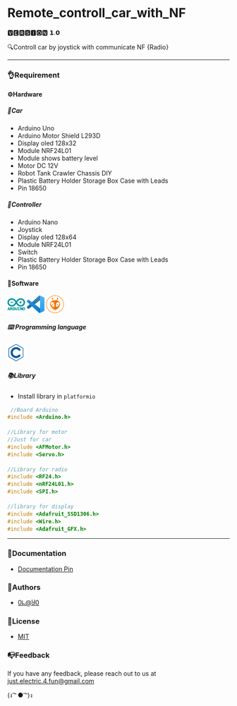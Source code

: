 
# Remote_controll_car_with_NF
🆅🅴🆁🆂🅸🅾🅽 𝟭.𝟬

🔍Controll car by joystick with communicate NF {Radio}

---
### 👌Requirement
####  ⚙️Hardware
##### 🧩Car
- Arduino Uno
- Arduino Motor Shield L293D
- Display oled 128x32
- Module NRF24L01
- Module shows battery level
- Motor DC 12V
- Robot Tank Crawler Chassis DIY
- Plastic Battery Holder Storage Box Case with Leads
- Pin 18650
##### 🧩Controller
- Arduino Nano
- Joystick
- Display oled 128x64
- Module NRF24L01
- Switch
- Plastic Battery Holder Storage Box Case with Leads
- Pin 18650
#### 💾Software

[<img src="https://github.com/ThaiThanhDuy/Write_something_4_fun/blob/main/ICON/iconImage/arduino_logo_icon.png" height="40" width="40px" alt="Arduino"/>](https://www.arduino.cc/) [<img src="https://github.com/ThaiThanhDuy/Write_something_4_fun/blob/main/ICON/iconImage/Visual_Studio_Code_logo_icon.png" height ="40" width="40px" alt="Visual_Studio_Code"/>](https://code.visualstudio.com/) [<img src="https://github.com/ThaiThanhDuy/Write_something_4_fun/blob/main/ICON/iconImage/platformIO_logo_icon.png" height ="40" width="40px" alt="Visual_Studio_Code"/>](https://platformio.org/) 

##### ⌨️ Programming language
[<img src="https://github.com/ThaiThanhDuy/Write_something_4_fun/blob/main/ICON/iconImage/c_logo_icon.png" height ="40" width="40px" alt="Visual_Studio_Code"/>](https://platformio.org/) 

##### 📚Library

- Install library in `platformio`

```C
 //Board Arduino 
#include <Arduino.h>

//Library for motor
//Just for car
#include <AFMotor.h>
#include <Servo.h>

//Library for radio
#include <RF24.h>
#include <nRF24L01.h>
#include <SPI.h>

//library for display
#include <Adafruit_SSD1306.h>
#include <Wire.h>
#include <Adafruit_GFX.h>

```
---
### 📝Documentation 
- [Documentation Pin](./Doc/Pin.docx)


### 🤖Authors 
- [0ᖺ@Ⴘ0](https://github.com/ThaiThanhDuy)

### 🧾License 
- [MIT](./LICENSE)

### 📭Feedback 
If you have any feedback, please reach out to us at just.electric.4.fun@gmail.com

(ง ͡ᵔ ● ͡ᵔ)ง
